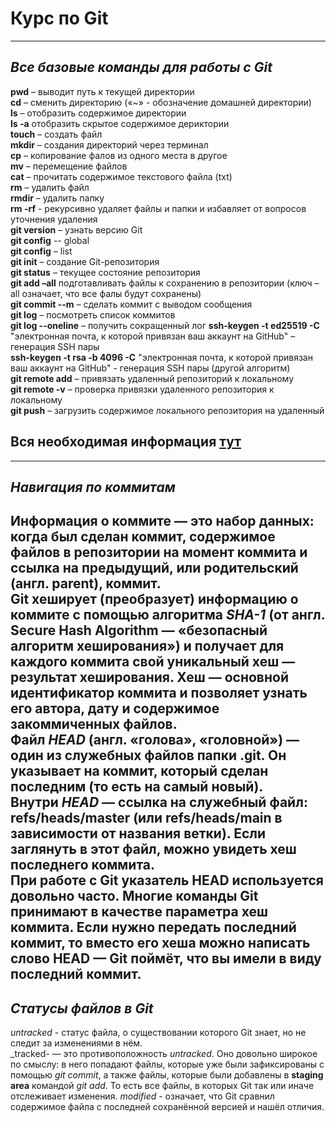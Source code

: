 # Курс по Git
---
## _Все базовые команды для работы с Git_  
**pwd** – выводит путь к текущей директории  
**cd** – сменить директорию («~» - обозначение домашней директории)  
**ls** – отобразить содержимое директории   
**ls -a** отобразить скрытое содержимое дериктории  
**touch** – создать файл  
**mkdir** – создания директорий через терминал  
**cp** – копирование фалов из одного места в другое  
**mv** – перемещение файлов  
**cat** – прочитать содержимое текстового файла (txt)  
**rm** – удалить файл   
**rmdir** – удалить папку  
**rm -rf** - рекурсивно удаляет файлы и папки и избавляет от вопросов уточнения удаления  
**git version** – узнать версию Git  
**git config** -- global  
**git config** – list  
**git init** – создание Git-репозитория  
**git status** – текущее состояние репозитория  
**git add –all** подготавливать файлы к сохранению в репозитории (ключ –all означает, что все фалы будут сохранены)  
**git commit --m** – сделать коммит с выводом сообщения  
**git log** – посмотреть список коммитов  
**git log --oneline** – получить сокращенный лог 
**ssh-keygen -t ed25519 -C** "электронная почта, к которой привязан ваш аккаунт на GitHub" – генерация SSH пары  
**ssh-keygen -t rsa -b 4096 -C** "электронная почта, к которой привязан ваш аккаунт на GitHub" - генерация SSH пары (другой алгоритм)  
**git remote add** – привязать удаленный репозиторий к локальному  
**git remote -v** – проверка привязки удаленного репозитория к локальному  
**git push** – загрузить содержимое локального репозитория на удаленный  
## Вся необходимая информация [тут](https://practicum.yandex.ru/trainer/git-basics/lesson/cc37a4db-7f30-4210-94d2-f3044efecc41/)
---
## _Навигация по коммитам_
**Информация о коммите** — это набор данных: когда был сделан коммит, содержимое файлов в репозитории на момент коммита и ссылка на предыдущий, или родительский (англ. parent), коммит.  
Git хеширует (преобразует) информацию о коммите с помощью алгоритма _SHA-1_ (от англ. Secure Hash Algorithm — «безопасный алгоритм хеширования») и получает для каждого коммита свой уникальный хеш — результат хеширования. 
**Хеш** — основной идентификатор коммита и позволяет узнать его автора, дату и содержимое закоммиченных файлов.  
Файл _HEAD_ (англ. «голова», «головной») — один из служебных файлов папки .git. Он указывает на коммит, который сделан последним (то есть на самый новый).  
Внутри _HEAD_ — ссылка на служебный файл: refs/heads/master (или refs/heads/main в зависимости от названия ветки). Если заглянуть в этот файл, можно увидеть хеш последнего коммита.  
При работе с Git указатель HEAD используется довольно часто. Многие команды Git принимают в качестве параметра хеш коммита. Если нужно передать последний коммит, то вместо его хеша можно написать слово **HEAD** — Git поймёт, что вы имели в виду последний коммит. 
--- 
## _Статусы файлов в Git_
_untracked_ - статус файла, о существовании которого Git знает, но не следит за изменениями в нём.  
_tracked- — это противоположность _untracked_. Оно довольно широкое по смыслу: в него попадают файлы, которые уже были зафиксированы с помощью _git commit_, а также файлы, которые были добавлены в **staging area** командой _git add_. То есть все файлы, в которых Git так или иначе отслеживает изменения.
_modified_ - означает, что Git сравнил содержимое файла с последней сохранённой версией и нашёл отличия.  






